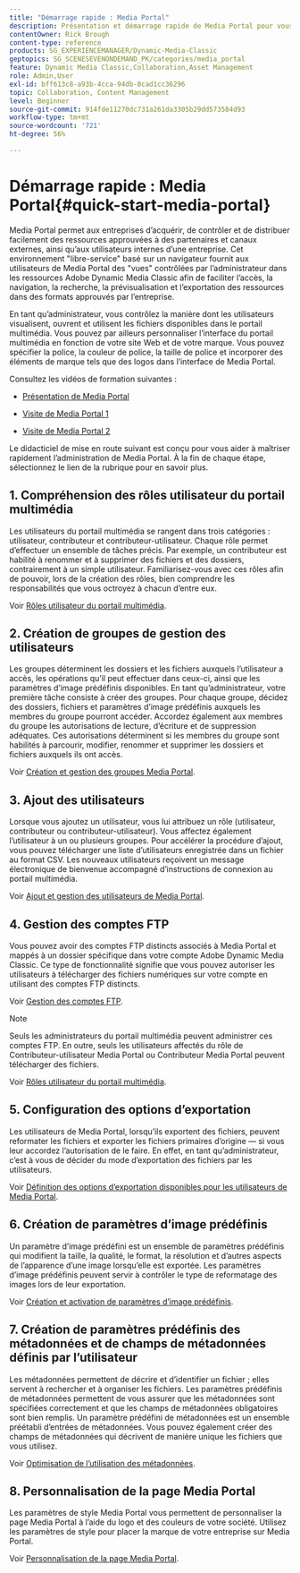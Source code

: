 ```yaml
---
title: "Démarrage rapide : Media Portal"
description: Présentation et démarrage rapide de Media Portal pour vous aider à maîtriser rapidement les techniques et l’administration de Media Portal dans Adobe Dynamic Media Classic.
contentOwner: Rick Brough
content-type: reference
products: SG_EXPERIENCEMANAGER/Dynamic-Media-Classic
geptopics: SG_SCENESEVENONDEMAND_PK/categories/media_portal
feature: Dynamic Media Classic,Collaboration,Asset Management
role: Admin,User
exl-id: bff613c8-a93b-4cca-94db-8cad1cc36296
topic: Collaboration, Content Management
level: Beginner
source-git-commit: 914fde11270dc731a261da3305b29dd573584d93
workflow-type: tm+mt
source-wordcount: '721'
ht-degree: 56%

---
```


# Démarrage rapide : Media Portal{#quick-start-media-portal}

Media Portal permet aux entreprises d’acquérir, de contrôler et de distribuer facilement des ressources approuvées à des partenaires et canaux externes, ainsi qu’aux utilisateurs internes d’une entreprise. Cet environnement &quot;libre-service&quot; basé sur un navigateur fournit aux utilisateurs de Media Portal des &quot;vues&quot; contrôlées par l’administrateur dans les ressources Adobe Dynamic Media Classic afin de faciliter l’accès, la navigation, la recherche, la prévisualisation et l’exportation des ressources dans des formats approuvés par l’entreprise.

En tant qu’administrateur, vous contrôlez la manière dont les utilisateurs visualisent, ouvrent et utilisent les fichiers disponibles dans le portail multimédia. Vous pouvez par ailleurs personnaliser l’interface du portail multimédia en fonction de votre site Web et de votre marque. Vous pouvez spécifier la police, la couleur de police, la taille de police et incorporer des éléments de marque tels que des logos dans l’interface de Media Portal.

Consultez les vidéos de formation suivantes :

* [Présentation de Media Portal](https://s7d5.scene7.com/s7viewers/html5/VideoViewer.html?videoserverurl=https://s7d5.scene7.com/is/content/&amp;emailurl=https://s7d5.scene7.com/s7/emailFriend&amp;serverUrl=https://s7d5.scene7.com/is/image/&amp;config=Scene7SharedAssets/Universal_HTML5_Video&amp;contenturl=https://s7d5.scene7.com/skins/&amp;asset=S7tutorials/544_mp_overview1_converted%20renamed_Done-AVS)

* [Visite de Media Portal 1](https://s7d5.scene7.com/s7viewers/html5/VideoViewer.html?videoserverurl=https://s7d5.scene7.com/is/content/&amp;emailurl=https://s7d5.scene7.com/s7/emailFriend&amp;serverUrl=https://s7d5.scene7.com/is/image/&amp;config=Scene7SharedAssets/Universal_HTML5_Video&amp;contenturl=https://s7d5.scene7.com/skins/&amp;asset=S7tutorials/545_mp_tour1_user_converted%20renamed_Done-AVS)

* [Visite de Media Portal 2](https://s7d5.scene7.com/s7viewers/html5/VideoViewer.html?videoserverurl=https://s7d5.scene7.com/is/content/&amp;emailurl=https://s7d5.scene7.com/s7/emailFriend&amp;serverUrl=https://s7d5.scene7.com/is/image/&amp;config=Scene7SharedAssets/Universal_HTML5_Video&amp;contenturl=https://s7d5.scene7.com/skins/&amp;asset=S7tutorials/546_mp_tour2_admin_converted%20renamed_Done-AVS)

Le didacticiel de mise en route suivant est conçu pour vous aider à maîtriser rapidement l’administration de Media Portal. À la fin de chaque étape, sélectionnez le lien de la rubrique pour en savoir plus.

## 1. Compréhension des rôles utilisateur du portail multimédia

Les utilisateurs du portail multimédia se rangent dans trois catégories : utilisateur, contributeur et contributeur-utilisateur. Chaque rôle permet d’effectuer un ensemble de tâches précis. Par exemple, un contributeur est habilité à renommer et à supprimer des fichiers et des dossiers, contrairement à un simple utilisateur. Familiarisez-vous avec ces rôles afin de pouvoir, lors de la création des rôles, bien comprendre les responsabilités que vous octroyez à chacun d’entre eux.

Voir [Rôles utilisateur du portail multimédia](media-portal-user-roles.md#media_portal_user_roles).

## 2. Création de groupes de gestion des utilisateurs

Les groupes déterminent les dossiers et les fichiers auxquels l’utilisateur a accès, les opérations qu’il peut effectuer dans ceux-ci, ainsi que les paramètres d’image prédéfinis disponibles. En tant qu’administrateur, votre première tâche consiste à créer des groupes. Pour chaque groupe, décidez des dossiers, fichiers et paramètres d’image prédéfinis auxquels les membres du groupe pourront accéder. Accordez également aux membres du groupe les autorisations de lecture, d’écriture et de suppression adéquates. Ces autorisations déterminent si les membres du groupe sont habilités à parcourir, modifier, renommer et supprimer les dossiers et fichiers auxquels ils ont accès.

Voir [Création et gestion des groupes Media Portal](creating-media-portal-groups.md#creating_and_managing_media_portal_groups).

## 3. Ajout des utilisateurs

Lorsque vous ajoutez un utilisateur, vous lui attribuez un rôle (utilisateur, contributeur ou contributeur-utilisateur). Vous affectez également l’utilisateur à un ou plusieurs groupes. Pour accélérer la procédure d’ajout, vous pouvez télécharger une liste d’utilisateurs enregistrée dans un fichier au format CSV. Les nouveaux utilisateurs reçoivent un message électronique de bienvenue accompagné d’instructions de connexion au portail multimédia.

Voir [Ajout et gestion des utilisateurs de Media Portal](adding-media-portal-users.md#adding_and_managing_media_portal_users).

## 4. Gestion des comptes FTP

Vous pouvez avoir des comptes FTP distincts associés à Media Portal et mappés à un dossier spécifique dans votre compte Adobe Dynamic Media Classic. Ce type de fonctionnalité signifie que vous pouvez autoriser les utilisateurs à télécharger des fichiers numériques sur votre compte en utilisant des comptes FTP distincts.

Voir [Gestion des comptes FTP](ftp-accounts.md#managing_ftp_accounts).

>[!NOTE]
>
>Seuls les administrateurs du portail multimédia peuvent administrer ces comptes FTP. En outre, seuls les utilisateurs affectés du rôle de Contributeur-utilisateur Media Portal ou Contributeur Media Portal peuvent télécharger des fichiers.

Voir [Rôles utilisateur du portail multimédia](media-portal-user-roles.md#media_portal_user_roles).

## 5. Configuration des options d’exportation

Les utilisateurs de Media Portal, lorsqu’ils exportent des fichiers, peuvent reformater les fichiers et exporter les fichiers primaires d’origine — si vous leur accordez l’autorisation de le faire. En effet, en tant qu’administrateur, c’est à vous de décider du mode d’exportation des fichiers par les utilisateurs.

Voir [Définition des options d’exportation disponibles pour les utilisateurs de Media Portal](specifying-export-options-available-media.md#specifying_export_options_available_to_media_portal_users).

## 6. Création de paramètres d’image prédéfinis

Un paramètre d’image prédéfini est un ensemble de paramètres prédéfinis qui modifient la taille, la qualité, le format, la résolution et d’autres aspects de l’apparence d’une image lorsqu’elle est exportée. Les paramètres d’image prédéfinis peuvent servir à contrôler le type de reformatage des images lors de leur exportation.

Voir [Création et activation de paramètres d’image prédéfinis](creating-enabling-image-presets.md#creating_and_enabling_image_presets).

## 7. Création de paramètres prédéfinis des métadonnées et de champs de métadonnées définis par l’utilisateur

Les métadonnées permettent de décrire et d’identifier un fichier ; elles servent à rechercher et à organiser les fichiers. Les paramètres prédéfinis de métadonnées permettent de vous assurer que les métadonnées sont spécifiées correctement et que les champs de métadonnées obligatoires sont bien remplis. Un paramètre prédéfini de métadonnées est un ensemble préétabli d’entrées de métadonnées. Vous pouvez également créer des champs de métadonnées qui décrivent de manière unique les fichiers que vous utilisez.

Voir [Optimisation de l’utilisation des métadonnées](making-efficient-metadata.md#making_more_efficient_use_of_metadata).

## 8. Personnalisation de la page Media Portal

Les paramètres de style Media Portal vous permettent de personnaliser la page Media Portal à l’aide du logo et des couleurs de votre société. Utilisez les paramètres de style pour placer la marque de votre entreprise sur Media Portal.

Voir [Personnalisation de la page Media Portal](customizing-media-portal-screen.md#customizing_the_media_portal_screen).
